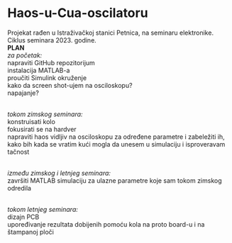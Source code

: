 # Haos-u-Cua-oscilatoru
Projekat rađen u Istraživačkoj stanici Petnica, na seminaru elektronike. Ciklus seminara 2023. godine. 
<br>**PLAN**
<br>_za početak:_ 
<br>napraviti GitHub repozitorijum
<br>instalacija MATLAB-a
<br>proučiti Simulink okruženje
<br>kako da screen shot-ujem na osciloskopu?
<br>napajanje?

<br>_tokom zimskog seminara:_
<br>konstruisati kolo
<br>fokusirati se na hardver
<br>napraviti haos vidljiv na osciloskopu za određene parametre i zabeležiti ih, kako bih kada se vratim kući mogla da unesem u simulaciju i isproveravam tačnost

<br>_između zimskog i letnjeg seminara:_
<br>završiti MATLAB simulaciju za ulazne parametre koje sam tokom zimskog odredila

<br>_tokom letnjeg seminara:_
<br>dizajn PCB
<br>upoređivanje rezultata dobijenih pomoću kola na proto board-u i na štampanoj ploči


